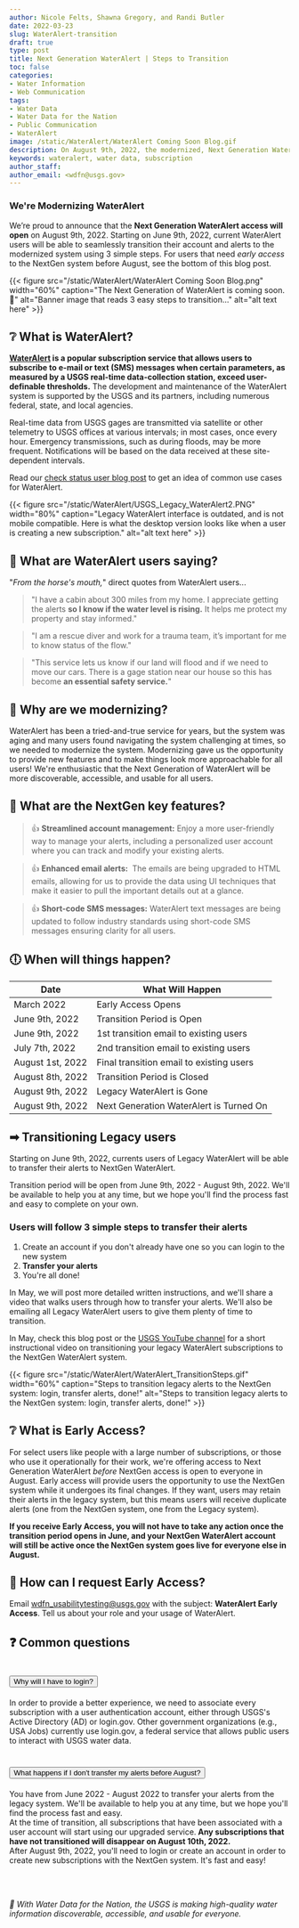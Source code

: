 ```yaml
---
author: Nicole Felts, Shawna Gregory, and Randi Butler
date: 2022-03-23
slug: WaterAlert-transition
draft: true
type: post
title: Next Generation WaterAlert | Steps to Transition
toc: false
categories: 
- Water Information
- Web Communication
tags:
- Water Data
- Water Data for the Nation
- Public Communication
- WaterAlert
image: /static/WaterAlert/WaterAlert Coming Soon Blog.gif
description: On August 9th, 2022, the modernized, Next Generation WaterAlert will go live. Starting on June 9th, 2022, you will be able to transition your legacy subscriptions to the NextGen WaterAlert. In this blog post, learn about what is WaterAlert, why we're transitioning, and how easy we've made this transition for you.
keywords: wateralert, water data, subscription
author_staff: 
author_email: <wdfn@usgs.gov>
---
```


<div
  class="usa-summary-box"
  role="region"
  aria-labelledby="summary-box-key-information"
>
  <div class="usa-summary-box__body">
    <h3 class="usa-summary-box__heading" id="summary-box-key-information">
      We're Modernizing WaterAlert
    </h3>
    <div class="usa-summary-box__text">

We’re proud to announce that the **Next Generation WaterAlert access will open** on August 9th, 2022.
Starting on June 9th, 2022, current WaterAlert users will be able to seamlessly transition their account and alerts to the modernized system using 3 simple steps. For users that need *early access* to the NextGen system before August, see the bottom of this blog post.
</div>
</div>
</div>



<div class="grid-row">
{{< figure src="/static/WaterAlert/WaterAlert Coming Soon Blog.png" width="60%" caption="The Next Generation of WaterAlert is coming soon. 👀" alt="Banner image that reads 3 easy steps to transition..." alt="alt text here" >}}
</div>

## ❔ What is WaterAlert?

**[WaterAlert](https://maps.waterdata.usgs.gov/mapper/wateralert/) is a popular subscription service that allows users to subscribe to e-mail or text (SMS) messages when certain parameters, as measured by a USGS real-time data-collection station, exceed user-definable thresholds.** The development and maintenance of the WaterAlert system is supported by the USGS and its partners, including numerous federal, state, and local agencies.

Real-time data from USGS gages are transmitted via satellite or other telemetry to USGS offices at various intervals; in most cases, once every hour. Emergency transmissions, such as during floods, may be more frequent. Notifications will be based on the data received at these site-dependent intervals.

Read our [check status user blog post](https://waterdata.usgs.gov/blog/user_check_status/) to get an idea of common use cases for WaterAlert.

<div class="grid-row">
{{< figure src="/static/WaterAlert/USGS_Legacy_WaterAlert2.PNG" width="80%" caption="Legacy WaterAlert interface is outdated, and is not mobile compatible. Here is what the desktop version looks like when a user is creating a new subscription." alt="alt text here" >}}
</div>

## 🐴 What are WaterAlert users saying?
"*From the horse's mouth,*" direct quotes from WaterAlert users...

> "I have a cabin about 300 miles from my home. I appreciate getting the alerts **so I know if the water level is rising.** It helps me protect my property and stay informed."

> "I am a rescue diver and work for a trauma team, it’s important for me to know status of the flow."

> "This service lets us know if our land will flood and if we need to move our cars. There is a gage station near our house so this has become **an essential safety service.**"

## 🎉 Why are we modernizing?
WaterAlert has been a tried-and-true service for years, but the system was aging and many users found navigating the system challenging at times, so we needed to modernize the system. Modernizing gave us the opportunity to provide new features and to make things look more approachable for all users! We're enthusiastic that the Next Generation of WaterAlert will be more discoverable, accessible, and usable for all users.

## 🔑 What are the NextGen key features?

> 👍 **Streamlined account management:** Enjoy a more user-friendly way to manage your alerts, including a personalized user account where you can track and modify your existing alerts.

> 👍 **Enhanced email alerts:**  The emails are being upgraded to HTML emails, allowing for us to provide the data using UI techniques that make it easier to pull the important details out at a glance.

> 👍 **Short-code SMS messages:** WaterAlert text messages are being updated to follow industry standards using short-code SMS messages ensuring clarity for all users.

## 🕕 When will things happen?

| Date | What Will Happen |
|------|----------|
March  2022 | Early Access Opens
June 9th, 2022 | Transition Period is Open
June 9th, 2022 | 1st transition email to existing users
July 7th, 2022 | 2nd transition email to existing users
August 1st, 2022 | Final transition email to existing users
August 8th, 2022 | Transition Period is Closed
August 9th, 2022 | Legacy WaterAlert is Gone
August 9th, 2022 | Next Generation WaterAlert is Turned On

## ➡ Transitioning Legacy users
Starting on June 9th, 2022, currents users of Legacy WaterAlert will be able to transfer their alerts to NextGen WaterAlert. 

Transition period will be open from June 9th, 2022 - August 9th, 2022. We'll be available to help you at any time, but we hope you'll find the process fast and easy to complete on your own.

### Users will follow 3 simple steps to transfer their alerts
1. Create an account if you don't already have one so you can login to the new system
2. **Transfer your alerts**
3. You're all done!

In May, we will post more detailed written instructions, and we'll share a video that walks users through how to transfer your alerts. We'll also be emailing all Legacy WaterAlert users to give them plenty of time to transition.

In May, check this blog post or the [USGS YouTube channel](https://www.youtube.com/channel/UCeXH8GZyV3sVqAr45AvupOA) for a short instructional video on transitioning your legacy WaterAlert subscriptions to the NextGen WaterAlert system.

<div class="grid-row">
{{< figure src="/static/WaterAlert/WaterAlert_TransitionSteps.gif" width="60%" caption="Steps to transition legacy alerts to the NextGen system: login, transfer alerts, done!" alt="Steps to transition legacy alerts to the NextGen system: login, transfer alerts, done!" >}}
</div>

## ❔ What is Early Access?
For select users like people with a large number of subscriptions, or those who use it operationally for their work, we're offering access to Next Generation WaterAlert *before* NextGen access is open to everyone in August. Early access will provide users the opportunity to use the NextGen system while it undergoes its final changes. If they want, users may retain their alerts in the legacy system, but this means users will receive duplicate alerts (one from the NextGen system, one from the Legacy system). 

**If you receive Early Access, you will not have to take any action once the transition period opens in June, and your NextGen WaterAlert account will still be active once the NextGen system goes live for everyone else in August.**

## 🔔 How can I request Early Access?
Email wdfn_usabilitytesting@usgs.gov with the subject: **WaterAlert Early Access**. Tell us about your role and your usage of WaterAlert.


## ❓ Common questions
<!--- ACCORDION START -->
<div class="usa-accordion usa-accordion--bordered" aria-multiselectable="true">

<!--- Common Questions START -->
<h1 class="usa-accordion__heading"><button class="usa-accordion__button" aria-expanded="false" aria-controls="a3">
Why will I have to login? <!--- 🚢🛥⛴🚀 -->
</button></h1>
<div id="a3" class="usa-accordion__content">
<!--- ------------- -->

In order to provide a better experience, we need to associate every subscription with a user authentication account, either through USGS's Active Directory (AD) or login.gov. Other government organizations (e.g., USA Jobs) currently use login.gov, a federal service that allows public users to interact with USGS water data.
</div>

<!--- Common Questions START -->
<h1 class="usa-accordion__heading"><button class="usa-accordion__button" aria-expanded="false" aria-controls="a4">
What happens if I don't transfer my alerts before August? <!--- 🚢🛥⛴🚀 -->
</button></h1>
<div id="a4" class="usa-accordion__content">
<!--- ------------- -->

You have from June 2022 - August 2022 to transfer your alerts from the legacy system. We'll be available to help you at any time, but we hope you'll find the process fast and easy.
<br>
At the time of transition, all subscriptions that have been associated with a user account will start using our upgraded service.<b> Any subscriptions that have not transitioned will disappear on August 10th, 2022. </b>
<br>
After August 9th, 2022, you'll need to login or create an account in order to create new subscriptions with the NextGen system. It's fast and easy!

</div>



<br><br>


*🙌 With Water Data for the Nation, the USGS is making high-quality water information discoverable, accessible, and usable for everyone.*